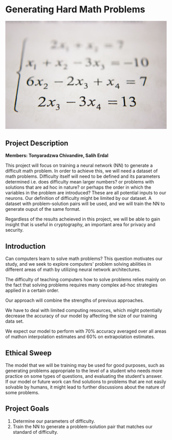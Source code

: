 # Generating Hard Math Problems
![](mathematics.jpeg)

## Project Description

**Members: Tonyaradzwa Chivandire, Salih Erdal**

This project will focus on training a neural network (NN) to generate a difficult math problem. In order to achieve this, we will need a dataset of math problems. Difficulty itself will need to be defined and its parameters determined i.e. does difficulty mean larger numbers? or problems with solutions that are ad hoc in nature? or perhaps the order in which the variables in the problem are introduced? These are all potential inputs to our neurons. Our definition of difficulty might be limited by our dataset. A dataset with problem-solution pairs will be used, and we will train the NN to generate ouput of the same format. 

Regardless of the results acheieved in this project, we will be able to gain insight that is useful in cryptography, an important area for privacy and security.

## Introduction

Can computers learn to solve math problems? This question motivates our study, and we seek to explore computers' problem solving abilities in different areas of math by utilizing neural network architectures.

The difficulty of teaching computers how to solve problems relies mainly on the fact that solving problems requires many complex ad-hoc strategies applied in a certain order. 

Our approach will combine the strengths of previous approaches.

We have to deal with limited computing resources, which might potentially decrease the accuracy of our model by affecting the size of our training data set.

We expect our model to perform with 70% accuracy averaged over all areas of mathon interpolation estimates and 60% on extrapolation estimates.  

## Ethical Sweep

The model that we will be training may be used for good purposes, such as generating problems appropriate to the level of a student who needs more practice on some types of questions, and evaluating the student's answer. If our model or future work can find solutions to problems that are not easily solvable by humans, it might lead to further discussions about the nature of some problems.  



## Project Goals
1. Determine our parameters of difficulty.
2. Train the NN to generate a problem-solution pair that matches our standard of difficulty.
